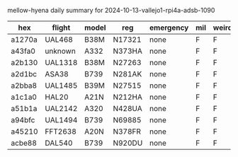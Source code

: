 mellow-hyena daily summary for 2024-10-13-vallejo1-rpi4a-adsb-1090

|hex|flight|model|reg|emergency|mil|weirdo|
|--|--|--|--|--|--|--|
|a1270a|UAL468|B38M|N17321|none|F|F|
|a43fa0|unknown|A332|N373HA|none|F|F|
|a2b130|UAL1318|B38M|N27263|none|F|F|
|a2d1bc|ASA38|B739|N281AK|none|F|F|
|a2bba8|UAL1485|B39M|N27515|none|F|F|
|a1c1a0|HAL20|A21N|N212HA|none|F|F|
|a51b1a|UAL2142|A320|N428UA|none|F|F|
|a94bfc|UAL1494|B739|N69885|none|F|F|
|a45210|FFT2638|A20N|N378FR|none|F|F|
|acbe88|DAL540|B739|N920DU|none|F|F|

